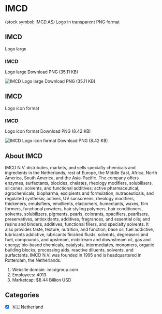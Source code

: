 # IMCD
 (stock symbol: IMCD.AS) Logo in transparent PNG format

## IMCD
 Logo large

### IMCD
 Logo large Download PNG (35.11 KB)

![IMCD
 Logo large Download PNG (35.11 KB)](/img/orig/IMCD.AS_BIG-fe2b7b99.png)

## IMCD
 Logo icon format

### IMCD
 Logo icon format Download PNG (8.42 KB)

![IMCD
 Logo icon format Download PNG (8.42 KB)](/img/orig/IMCD.AS-7669ce78.png)

## About IMCD


IMCD N.V. distributes, markets, and sells specialty chemicals and ingredients in the Netherlands, rest of Europe, the Middle East, Africa, North America, South America, and the Asia-Pacific. The company offers enzymes, surfactants, biocides, chelates, rheology modifiers, solubilisers, silicones, solvents, and functional additives; active pharmaceutical, agrochemicals, biopharma, excipients and formulation, nutraceuticals, and regulated synthesis; actives, UV sunscreens, rheology modifiers, thickeners, emulsifiers, emollients, elastomers, humectants, waxes, film formers, functional powders, hair styling polymers, hair conditioners, solvents, solubilizers, pigments, pearls, colorants, opacifiers, pearlisers, preservatives, antioxidants, additives, fragrances, and essential oils; and resins and binders, additives, functional fillers, and specialty solvents. It also provides taste, texture, nutrition, and function; base oil, fuel addictive, lubricants addictive, lubricants finished fluids, solvents, degreasers and fuel, compounds, and upstream, midstream and downstream oil, gas and energy; bio-based chemicals, catalysts, intermediates, monomers, organic building blocks, processing aids, reactive diluents, solvents, and surfactants. IMCD N.V. was founded in 1995 and is headquartered in Rotterdam, the Netherlands.

1. Website domain: imcdgroup.com
2. Employees: 4013
3. Marketcap: $8.44 Billion USD


## Categories
- [x] 🇳🇱 Netherland

